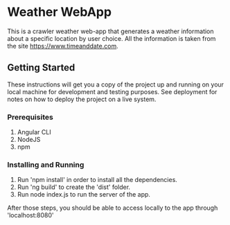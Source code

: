 # Weather WebApp

This is a crawler weather web-app that generates a weather information about a specific location by user choice.
All the information is taken from the site https://www.timeanddate.com.

## Getting Started

These instructions will get you a copy of the project up and running on your local machine for development and testing purposes. See deployment for notes on how to deploy the project on a live system.

### Prerequisites

1. Angular CLI
2. NodeJS
2. npm

### Installing and Running

1. Run 'npm install' in order to install all the dependencies.
1. Run 'ng build' to create the 'dist' folder.
2. Run node index.js to run the server of the app.

After those steps, you should be able to access locally to the app through 'localhost:8080'
